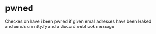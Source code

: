 # pwned
Checkes on have i been pwned if given email adresses have been leaked and sends u a ntty.fy and a discord webhook message
